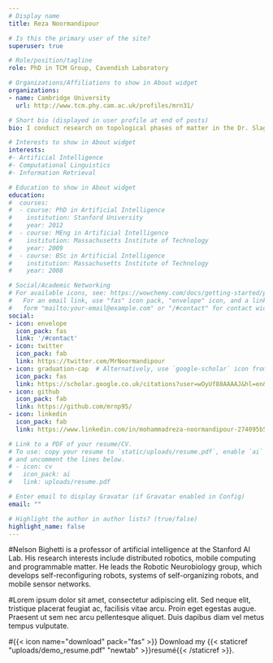 ```yaml
---
# Display name
title: Reza Noormandipour

# Is this the primary user of the site?
superuser: true

# Role/position/tagline
role: PhD in TCM Group, Cavendish Laboratory

# Organizations/Affiliations to show in About widget
organizations:
- name: Cambridge University
  url: http://www.tcm.phy.cam.ac.uk/profiles/mrn31/

# Short bio (displayed in user profile at end of posts)
bio: I conduct research on topological phases of matter in the Dr. Slager's group. 

# Interests to show in About widget
interests:
#- Artificial Intelligence
#- Computational Linguistics
#- Information Retrieval

# Education to show in About widget
education:
#  courses:
#  - course: PhD in Artificial Intelligence
#    institution: Stanford University
#    year: 2012
#  - course: MEng in Artificial Intelligence
#    institution: Massachusetts Institute of Technology
#    year: 2009
#  - course: BSc in Artificial Intelligence
#    institution: Massachusetts Institute of Technology
#    year: 2008

# Social/Academic Networking
# For available icons, see: https://wowchemy.com/docs/getting-started/page-builder/#icons
#   For an email link, use "fas" icon pack, "envelope" icon, and a link in the
#   form "mailto:your-email@example.com" or "/#contact" for contact widget.
social:
- icon: envelope
  icon_pack: fas
  link: '/#contact'
- icon: twitter
  icon_pack: fab
  link: https://twitter.com/MrNoormandipour
- icon: graduation-cap  # Alternatively, use `google-scholar` icon from `ai` icon pack
  icon_pack: fas
  link: https://scholar.google.co.uk/citations?user=wOyUf88AAAAJ&hl=en&oi=ao
- icon: github
  icon_pack: fab
  link: https://github.com/mrnp95/
- icon: linkedin
  icon_pack: fab
  link: https://www.linkedin.com/in/mohammadreza-noormandipour-274095b5/

# Link to a PDF of your resume/CV.
# To use: copy your resume to `static/uploads/resume.pdf`, enable `ai` icons in `params.toml`, 
# and uncomment the lines below.
# - icon: cv
#   icon_pack: ai
#   link: uploads/resume.pdf

# Enter email to display Gravatar (if Gravatar enabled in Config)
email: ""

# Highlight the author in author lists? (true/false)
highlight_name: false
---
```


#Nelson Bighetti is a professor of artificial intelligence at the Stanford AI Lab. His research interests include distributed robotics, mobile computing and programmable matter. He leads the Robotic Neurobiology group, which develops self-reconfiguring robots, systems of self-organizing robots, and mobile sensor networks.

#Lorem ipsum dolor sit amet, consectetur adipiscing elit. Sed neque elit, tristique placerat feugiat ac, facilisis vitae arcu. Proin eget egestas augue. Praesent ut sem nec arcu pellentesque aliquet. Duis dapibus diam vel metus tempus vulputate.

#{{< icon name="download" pack="fas" >}} Download my {{< staticref "uploads/demo_resume.pdf" "newtab" >}}resumé{{< /staticref >}}.
